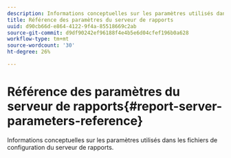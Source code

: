 ```yaml
---
description: Informations conceptuelles sur les paramètres utilisés dans les fichiers de configuration du serveur de rapports.
title: Référence des paramètres du serveur de rapports
uuid: d90cb66d-e864-4122-9f4a-85518669c2ab
source-git-commit: d9df90242ef96188f4e4b5e6d04cfef196b0a628
workflow-type: tm+mt
source-wordcount: '30'
ht-degree: 26%

---
```



# Référence des paramètres du serveur de rapports{#report-server-parameters-reference}

Informations conceptuelles sur les paramètres utilisés dans les fichiers de configuration du serveur de rapports.

